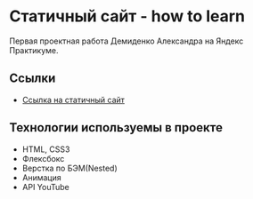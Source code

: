 # Статичный сайт - how to learn
Первая проектная работа Демиденко Александра на Яндекс Практикуме.

## Ссылки
* [Ссылка на статичный сайт](https://strange-match.surge.sh/)

## Технологии используемы в проекте
* HTML, CSS3
* Флексбокс
* Верстка по БЭМ(Nested)
* Анимация
* API YouTube
